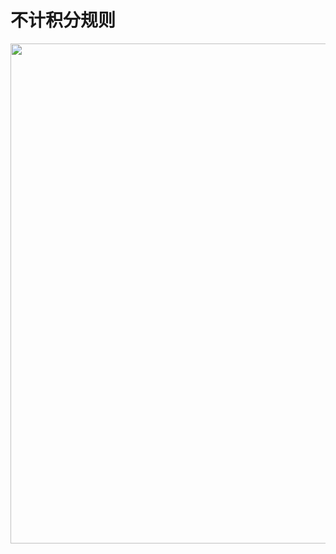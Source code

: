 # 不计积分规则

<img src="https://cos.zjkmkj.com/media/2024/10/16/9de43eef099696b9550f880863accabc-2.webp" width=800 />
